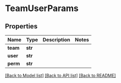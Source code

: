 # TeamUserParams

## Properties
Name | Type | Description | Notes
------------ | ------------- | ------------- | -------------
**team** | **str** |  | 
**user** | **str** |  | 
**perm** | **str** |  | 

[[Back to Model list]](../README.md#documentation-for-models) [[Back to API list]](../README.md#documentation-for-api-endpoints) [[Back to README]](../README.md)


